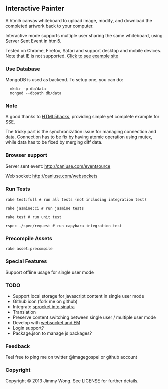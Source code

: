 Interactive Painter
-------------------

A html5 canvas whiteboard to upload image, modify, and download the completed artwork back to your computer.

Interactive mode supports multiple user sharing the same whiteboard, using Server Sent Event in html5.

Tested on Chrome, Firefox, Safari and support desktop and mobile devices. Note that IE is not supported. [Click to see example site](http://interactive-painter.herokuapp.com)

### Use Database

MongoDB is used as backend. To setup one, you can do:

```
  mkdir -p db/data
  mongod --dbpath db/data
```

### Note

A good thanks to [HTML5hacks](http://html5hacks.com/blog/2013/04/21/push-notifications-to-the-browser-with-server-sent-events/), providing simple yet complete example for SSE.

The tricky part is the synchronization issue for managing connection and data. Connection has to be fix by having atomic operation using mutex, while data has to be fixed by merging diff data.

### Browser support

Server sent event: http://caniuse.com/eventsource

Web socket: http://caniuse.com/websockets

### Run Tests

```
rake test:full # run all tests (not including integration test)

rake jasmine:ci # run jasmine tests

rake test # run unit test

rspec ./spec/request # run capybara integration test
```

### Precompile Assets

```
rake asset:precompile
```

### Special Features

Support offline usage for single user mode

### TODO

* Support local storage for javascript content in single user mode
* Github icon (fork me on github)
* Integrate [sprocket into sinatra](https://passcod.name/2012/06/03/sprockets-on-sinatra-and-heroku.html)
* Translation
* Preserve content switching between single user / multiple user mode
* Develop with [websocket and EM](http://stackoverflow.com/questions/2999430/any-success-with-sinatra-working-together-with-eventmachine-websockets)
* Login support?
* Package.json to manage js packages?

### Feedback

Feel free to ping me on twitter @imagegospel or github account

### Copyright

Copyright © 2013 Jimmy Wong. See LICENSE for further details.
